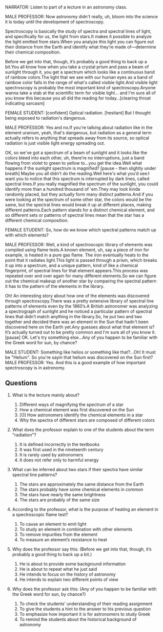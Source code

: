 
NARRATOR: Listen to part of a lecture in an astronomy class.

MALE PROFESSOR: Now astronomy didn't really, uh, bloom into the science it is today until the development of spectroscopy.

Spectroscopy is basically the study of spectra and spectral lines of light, and specifically for us, the light from stars.It makes it possible to analyze the light emitted from stars.When you analyze this light you can figure out their distance from the Earth and identify what they’re made of—determine their chemical composition.

Before we get into that, though, it’s probably a good thing to back up a bit.You all know how when you take a crystal prism and pass a beam of sunlight through it, you get a spectrum which looks like a continuous band of rainbow colors.The light that we see with our human eyes as a band of rainbow color falls in the range of what's called visible light.And visible light spectroscopy is probably the most important kind of spectroscopy.Anyone wanna take a stab at the scientific term for visible light… and I'm sure all of you know this because you all did the reading for today…[clearing throat indicating sarcasm]

FEMALE STUDENT: [confident] Optical radiation. [hesitant] But I thought being exposed to radiation's dangerous.

MALE PROFESSOR: Yes and no.If you're talking about radiation like in the element uranium, yeah, that's dangerous, but radiation as a general term actually refers to anything that spreads away from its source, so optical radiation is just visible light energy spreading out.

OK, so we've got a spectrum of a beam of sunlight and it looks like the colors bleed into each other, uh, there’re no interruptions, just a band flowing from violet to green to yellow to…you get the idea.Well what happens if the sunlight spectrum is magnified? [pause - then slightly under breath] Maybe you all didn't do the reading.Well here's what you’d see:I want you to notice that this spectrum is interrupted by dark lines, called spectral lines.If you really magnified the spectrum of the sunlight, you could identify more than a hundred thousand of 'em.They may look kinda randomly placed, but they actually form many distinct patterns.And if you were looking at the spectrum of some other star, the colors would be the same, but the spectral lines would break it up at different places, making different patterns.Each pattern stands for a distinct chemical element, and so different sets or patterns of spectral lines mean that the star has a different chemical composition.

FEMALE STUDENT: So, how do we know which spectral patterns match up with which elements?

MALE PROFESSOR: Well, a kind of spectroscopic library of elements was compiled using flame tests.A known element, uh, say a piece of iron for example, is heated in a pure gas flame. The iron eventually heats to the point that it radiates light.This light is passed through a prism, which breaks it up into a spectrum, and a unique pattern, kind of like a chemical fingerprint, of spectral lines for that element appears.This process was repeated over and over again for many different elements.So we can figure out the chemical makeup of another star by comparing the spectral pattern it has to the pattern of the elements in the library.

Oh! An interesting story about how one of the elements was discovered through spectroscopy.There was a pretty extensive library of spectral line patterns of elements even by the 1860’s.A British astronomer was analyzing a spectrograph of sunlight and he noticed a particular pattern of spectral lines that didn’t match anything in the library.So, he put two and two together and decided there was an element in the Sun that hadn't been discovered here on the Earth yet.Any guesses about what that element is?It’s actually turned out to be pretty common and I'm sure all of you know it.[pause] OK. Let's try something else…Any of you happen to be familiar with the Greek word for sun, by chance?

MALE STUDENT: Something like helios or something like that?…Oh! It must be "Helium". So you're sayin that helium was discovered on the Sun first?MALE PROFESSOR: Yes. And this is a good example of how important spectroscopy is in astronomy.

## Questions

1. What is the lecture mainly about? 
	1. Different ways of magnifying the spectrum of a star
	1. How a chemical element was first discovered on the Sun
	1. [O] How astronomers identify the chemical elements in a star
	1. Why the spectra of different stars are composed of different colors

2. What does the professor explain to one of the students about the term "radiation"? 
	1. It is defined incorrectly in the textbooks
	1. It was first used in the nineteenth century
	1. It is rarely used by astronomers
	1. It does not refer only to harmful energy

3. What can be inferred about two stars if their spectra have similar spectral line patterns? 
	1. The stars are approximately the same distance from the Earth
	1. The stars probably have some chemical elements in common
	1. The stars have nearly the same brightness
	1. The stars are probably of the same size

4. According to the professor, what is the purpose of heating an element in a spectroscopic flame test? 
	1. To cause an element to emit light
	1. To study an element in combination with other elements
	1. To remove impurities from the element
	1. To measure an element’s resistance to heat

5. Why does the professor say this: (Before we get into that, though, it’s probably a good thing to back up a bit.)
	1. He is about to provide some background information
	1. He is about to repeat what he just said
	1. He intends to focus on the history of astronomy
	1. He intends to explain two different points of view

6. Why does the professor ask this: (Any of you happen to be familiar with the Greek word for sun, by chance?)
	1. To check the students’ understanding of their reading assignment
	1. To give the students a hint to the answer to his previous question
	1. To emphasize how important it is for astronomers to study Greek
	1. To remind the students about the historical background of astronomy